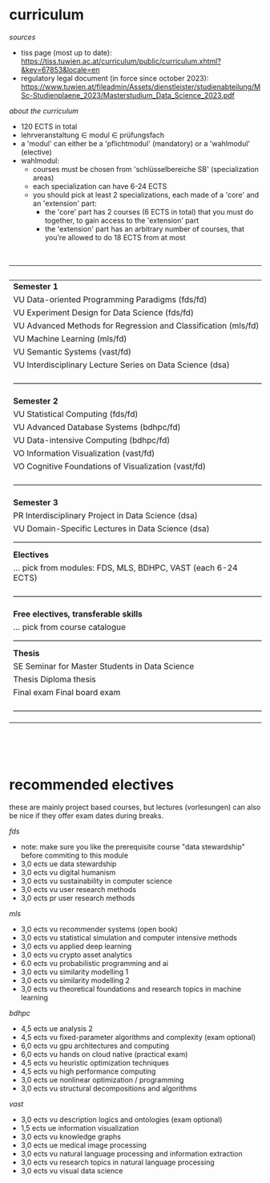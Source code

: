 # curriculum

_sources_

- tiss page (most up to date): https://tiss.tuwien.ac.at/curriculum/public/curriculum.xhtml?&key=67853&locale=en
- regulatory legal document (in force since october 2023): https://www.tuwien.at/fileadmin/Assets/dienstleister/studienabteilung/MSc-Studienplaene_2023/Masterstudium_Data_Science_2023.pdf

_about the curriculum_

- 120 ECTS in total
- lehrveranstaltung $\in$ modul $\in$ prüfungsfach
- a 'modul' can either be a 'pflichtmodul' (mandatory) or a 'wahlmodul' (elective)
- wahlmodul:
     - courses must be chosen from 'schlüsselbereiche SB' (specialization areas)
     - each specialization can have 6-24 ECTS
     - you should pick at least 2 specializations, each made of a 'core' and an 'extension' part:
	     - the 'core' part has 2 courses (6 ECTS in total) that you must do together, to gain access to the 'extension' part
	     - the 'extension' part has an arbitrary number of courses, that you're allowed to do 18 ECTS from at most

<br>

|                                                                       | ECTS   |
| :-------------------------------------------------------------------- | :----- |
| **Semester 1**                                                        |        |
| VU Data-oriented Programming Paradigms (fds/fd)                       | 3.0    |
| VU Experiment Design for Data Science (fds/fd)                        | 3.0    |
| VU Advanced Methods for Regression and Classification (mls/fd)        | 4.5    |
| VU Machine Learning (mls/fd)                                          | 4.5    |
| VU Semantic Systems (vast/fd)                                         | 3.0    |
| VU Interdisciplinary Lecture Series on Data Science (dsa)             | 1.0    |
| ––––––––––––––––––––––––––––––––––––––––––––––––––––––––––––––        | Σ 19.0 |
| **Semester 2**                                                        |        |
| VU Statistical Computing (fds/fd)                                     | 3.0    |
| VU Advanced Database Systems (bdhpc/fd)                               | 6.0    |
| VU Data-intensive Computing (bdhpc/fd)                                | 3.0    |
| VO Information Visualization (vast/fd)                                | 3.0    |
| VO Cognitive Foundations of Visualization (vast/fd)                   | 3.0    |
| ––––––––––––––––––––––––––––––––––––––––––––––––––––––––––––––        | Σ 18.0 |
| **Semester 3**                                                        |        |
| PR Interdisciplinary Project in Data Science (dsa)                    | 5.0    |
| VU Domain-Specific Lectures in Data Science (dsa)                     | 3.0    |
| ––––––––––––––––––––––––––––––––––––––––––––––––––––––––––––––        | Σ 8.0  |
| **Electives**                                                         |        |
| … pick from modules: FDS, MLS, BDHPC, VAST (each 6-24 ECTS)           | 36.0   |
| ––––––––––––––––––––––––––––––––––––––––––––––––––––––––––––––        | Σ 36.0 |
| **Free electives, transferable skills**                               |        |
| … pick from course catalogue                                          | 9.0    |
| ––––––––––––––––––––––––––––––––––––––––––––––––––––––––––––––        | Σ 9.0  |
| **Thesis**                                                            |        |
| SE Seminar for Master Students in Data Science                        | 1.5    |
| Thesis Diploma thesis                                                 | 27.0   |
| Final exam Final board exam                                           | 1.5    |
| ––––––––––––––––––––––––––––––––––––––––––––––––––––––––––––––        | Σ 30.0 |

<br><br><br>

# recommended electives

these are mainly project based courses, but lectures (vorlesungen) can also be nice if they offer exam dates during breaks.

_fds_

- note: make sure you like the prerequisite course "data stewardship" before commiting to this module
- 3,0 ects ue data stewardship
- 3,0 ects vu digital humanism
- 3,0 ects vu sustainability in computer science
- 3,0 ects vu user research methods
- 3,0 ects pr user research methods

_mls_

- 3,0 ects vu recommender systems (open book)
- 3,0 ects vu statistical simulation and computer intensive methods
- 3,0 ects vu applied deep learning
- 3,0 ects vu crypto asset analytics
- 6.0 ects vu probabilistic programming and ai
- 3,0 ects vu similarity modelling 1
- 3,0 ects vu similarity modelling 2
- 3,0 ects vu theoretical foundations and research topics in machine learning

_bdhpc_

- 4,5 ects ue analysis 2
- 4,5 ects vu fixed-parameter algorithms and complexity (exam optional)
- 6,0 ects vu gpu architectures and computing
- 6,0 ects vu hands on cloud native (practical exam)
- 4,5 ects vu heuristic optimization techniques
- 4,5 ects vu high performance computing
- 3,0 ects ue nonlinear optimization / programming
- 3,0 ects vu structural decompositions and algorithms

_vast_

- 3,0 ects vu description logics and ontologies (exam optional)
- 1,5 ects ue information visualization
- 3,0 ects vu knowledge graphs
- 3,0 ects ue medical image processing 
- 3,0 ects vu natural language processing and information extraction
- 3,0 ects vu research topics in natural language processing
- 3,0 ects vu visual data science


